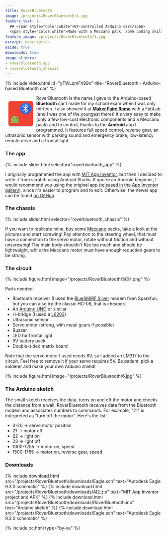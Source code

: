 ```yaml
---
title: RoverBluetooth
image: /projects/RoverBluetooth/1.jpg
feature_text: |-
  ## <span style="color:white">BT-controlled Arduino car</span>
  <span style="color:white">Made with a Meccano pack, some coding skills and passion</span>
feature_image: /projects/RoverBluetooth/1.jpg
excerpt: description
aside: true
downloads: true
image_sliders:
- roverbluetooth_app
- roverbluetooth_chassis
---
```


{% include video.html id="yFWLqmFn99o" title="RoverBluetooth - Arduino-based Bluetooth car" %}

<img align="left" width="100" src="/projects/RoverBluetooth/logo.png" style="position: relative; top: 8px; margin-bottom: 8px;"> RoverBluetooth is the name I gave to the Arduino-based **Bluetooth** car I made for my school exam when I was only thirteen. I also showed it at **[Maker Faire Rome](http://www.makerfairerome.eu/)** with a FabLab (and I was one of the youngest there)! It's very easy to make (only a few low-cost electronic components and a Meccano pack) and to control, thanks to the **Android** app I programmed. It features full speed control, reverse gear, an ultrasonic sensor with parking sound and emergency brake, low-latency remote drive and a frontal light.

### The app

{% include slider.html selector="roverbluetooth_app" %}

I originally programmed the app with [MIT App Inventor](http://ai2.appinventor.mit.edu/), but then I decided to write it from scratch using Android Studio. If you're an Android beginner, I would recommend you using the original app ([released in the App Inventor gallery](http://ai2.appinventor.mit.edu/?galleryId=6532138936041472)), since it's easier to program and to edit. Otherwise, the newer app can be found [on GitHub](https://github.com/marcocipriani01/RoverBluetooth).

### The chassis

{% include slider.html selector="roverbluetooth_chassis" %}

If you want to replicate mine, buy some [Meccano](http://meccano.com) packs, take a look at the pictures and start screwing! Pay attention to the steering wheel, that must have a connection to the servo motor, rotate without friction and without unscrewing! The main body shouldn't flex too much and should be lightweight, while the Meccano motor must have enough reduction gears to be strong.

### The circuit

{% include figure.html image="/projects/RoverBluetooth/SCH.png" %}

Parts needed:
- Bluetooth receiver (I used the [BlueSMiRF Silver](https://www.sparkfun.com/products/12577) modem from Sparkfun, but you can also try the classic HC-06, that is cheaper)
- An [Arduino UNO](https://www.arduino.cc/en/Main/ArduinoBoardUno) or similar
- H-bridge (I used a [L6203](http://www.st.com/st-web-ui/static/active/en/resource/technical/document/datasheet/CD00000089.pdf))
- Ultrasonic sensor
- Servo motor (strong, with metal gears if possible)
- Buzzer
- LED for frontal light
- 9V battery pack
- Double-sided matrix board

Note that the servo motor I used needs 6V, so I added an LM317 to the circuit. Feel free to remove it if your servo requires 5V. Be patient, pick a solderer and make your own Arduino shield!

{% include figure.html image="/projects/RoverBluetooth/6.jpg" %}

### The Arduino sketch

The small sketch receives the data, turns on and off the motor and checks the distance from a wall. RoverBluetooth receives data from the Bluetooth modem and associates numbers to commands. For example, "21" is interpreted as "turn off the motor". Here's the list:
- 0-20 → servo motor position
- 21 → motor off
- 22 → light on
- 23 → light off
- 1000-1255 → motor on, speed
- 1500-1755 → motor on, reverse gear, speed

### Downloads

{% include download.html src="/projects/RoverBluetooth/downloads/Eagle.sch" text="Autodesk Eagle 9.3.0 schematic" %}
{% include download.html src="/projects/RoverBluetooth/downloads/AI2.zip" text="MIT App Inventor project and APK" %}
{% include download.html src="/projects/RoverBluetooth/downloads/RoverBluetooth.ino" text="Arduino sketch" %}
{% include download.html src="/projects/RoverBluetooth/downloads/Eagle.sch" text="Autodesk Eagle 9.3.0 schematic" %}

{% include cc.html type="by-sa" %}